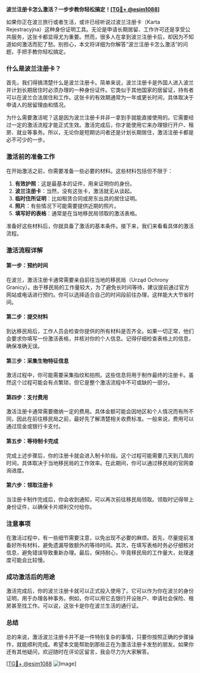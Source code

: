 **波兰注册卡怎么激活？一步步教你轻松搞定！[[TG💪+ @esim1088](https://t.me/s/esim1088)]**

如果你正在波兰旅行或者生活，或许已经听说过波兰注册卡（Karta Rejestracyjna）这种身份证明工具。无论是申请长期居留、工作许可还是享受公共服务，这张卡都显得尤为重要。然而，很多人在拿到波兰注册卡后，却因为不知道如何激活而犯了愁。别担心，本文将详细为你解答“波兰注册卡怎么激活”的问题，手把手教你轻松搞定。

### 什么是波兰注册卡？

首先，我们得搞清楚什么是波兰注册卡。简单来说，波兰注册卡是外国人进入波兰并计划长期居住时必须办理的一种身份证件。它类似于其他国家的居留证，持有者可以在波兰合法居住和工作。这张卡的有效期通常为一年或更长时间，具体取决于申请人的居留理由和情况。

为什么需要激活呢？这是因为波兰注册卡并非一拿到手就能直接使用的。它需要经过一定的激活流程才能正式生效。激活完成后，你才能使用它来办理银行开户、租房、就业等事务。所以，无论你是短期访问者还是计划长期居住，激活注册卡都是必不可少的一步。

### 激活前的准备工作

在开始激活之前，你需要准备一些必要的材料。这些材料包括但不限于：

1. **有效护照**：这是最基本的证件，用来证明你的身份。
2. **波兰注册卡**：当然，没有这张卡，激活就无从谈起。
3. **临时住所证明**：比如租赁合同或房东出具的居住证明。
4. **照片**：有些情况下可能需要提供近期的照片。
5. **填写好的表格**：通常是在当地移民局领取的激活表格。

准备好这些材料后，你就具备了激活的基本条件。接下来，我们来看看具体的激活流程。

### 激活流程详解

#### 第一步：预约时间

在波兰，激活注册卡通常需要亲自前往当地的移民局（Urząd Ochrony Granicy）。由于移民局的工作量较大，为了避免长时间等待，建议提前通过官方网站或电话进行预约。你可以选择适合自己的时间段前往办理，这样能大大节省时间。

#### 第二步：提交材料

到达移民局后，工作人员会检查你提供的所有材料是否齐全。如果一切正常，他们会要求你填写一份激活表格，并核对你的个人信息。记得仔细检查表格上的信息，确保准确无误。

#### 第三步：采集生物特征信息

激活过程中，你可能需要采集指纹和拍照。这些信息将用于制作最终的注册卡。虽然这个过程可能会有点繁琐，但它是整个激活流程中不可或缺的一部分。

#### 第四步：支付费用

激活注册卡通常需要缴纳一定的费用。具体金额可能会因地区和个人情况而有所不同，因此在前往移民局之前，最好先了解清楚相关收费标准。一般来说，费用可以通过现金或银行卡支付。

#### 第五步：等待制卡完成

完成上述步骤后，你的注册卡就会进入制卡阶段。这个过程可能需要几天到几周的时间，具体取决于当地移民局的工作效率。在此期间，你可以通过移民局的官网查询进度。

#### 第六步：领取注册卡

当注册卡制作完成后，你会收到通知，可以再次前往移民局领取。领取时记得带上身份证件，以确保卡片顺利交付给你。

### 注意事项

在激活过程中，有一些细节需要注意，以免出现不必要的麻烦。首先，尽量提前准备好所有材料，避免遗漏导致额外的等待时间。其次，在填写表格时务必仔细核对信息，避免错误导致重新办理。最后，保持耐心，毕竟移民局的工作量大，处理速度可能会比较慢。

### 成功激活后的用途

激活完成后，你的波兰注册卡就可以正式投入使用了。它可以作为你在波兰的身份证明，用于办理各种事务。例如，你可以用它去银行开设账户、申请社会保险、租房甚至找工作。可以说，这张卡是你在波兰生活的通行证。

### 总结

总的来说，激活波兰注册卡并不是一件特别复杂的事情，只要你按照正确的步骤操作，就能顺利完成。希望本文能帮助到那些正在为激活注册卡发愁的朋友。如果你还有其他疑问，欢迎随时在评论区留言，我会尽力为大家解答。

[[TG💪+ @esim1088](https://t.me/s/esim1088) ![Image](https://i.postimg.cc/4NQfJmqS/Snipaste-2025-05-13-00-14-12.png)]